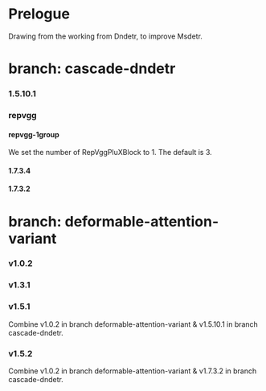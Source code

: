 # Prelogue
Drawing from the working from Dndetr, to improve Msdetr.

# branch: cascade-dndetr
### 1.5.10.1

### repvgg

#### repvgg-1group
We set the number of RepVggPluXBlock to 1. The default is 3.

#### 1.7.3.4

#### 1.7.3.2


# branch: deformable-attention-variant
### v1.0.2


### v1.3.1



### v1.5.1
Combine v1.0.2 in branch deformable-attention-variant & v1.5.10.1 in branch cascade-dndetr.

### v1.5.2
Combine v1.0.2 in branch deformable-attention-variant & v1.7.3.2 in branch cascade-dndetr.